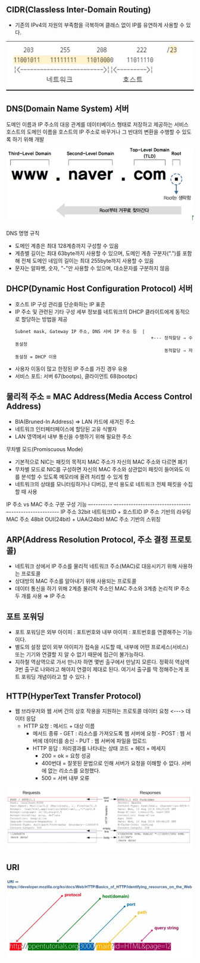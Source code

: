 
## CIDR(Classless Inter-Domain Routing)
 - 기존의 IPv4의 자원의 부족함을 극복하며 클래스 없이 IP를 유연하게 사용할 수 있다. 
      
![1695779929602](image/네트워크기본/1695779929602.png)

## DNS(Domain Name System) 서버
도메인 이름과 IP 주소의 대응 관계를 데이터베이스 형태로 저장하고 제공하는 서비스 
호스트의 도메인 이름을 호스트의 IP 주소로 바꾸거나 그 반대의 변환을 수행할 수 있도록 하기 위해 개발

![1695779955090](image/네트워크기본/1695779955090.png)

DNS 명명 규칙
- 도메인 계층은 최대 128계층까지 구성할 수 있음
- 계층별 길이는 최대 63byte까지 사용할 수 있으며, 도메인 계층 구분자(".")를 포함해 전체 도메인 네임의 길이는 최대 255byte까지 사용할 수 있음
- 문자는 알파벳, 숫자, "-"만 사용할 수 있으며, 대소문자를 구분하지 않음

## DHCP(Dynamic Host Configuration Protocol) 서버
  - 호스트 IP 구성 관리를 단순화하는 IP 표준
   - IP 주소 및 관련된 기타 구성 세부 정보를 네트워크의 DHCP 클라이트에게 동적으로 할당하는 방법을 제공
       ~~~~~~~~~~~~~~~~~~~~                               ~~~~~~~~~~~~~ 
       Subnet mask, Gateway IP 주소, DNS 서버 IP 주소 등  |
                                                          +--- 정적할당 ⇒ 수동설정
                                                               동적할당 ⇒ 자동설정 = DHCP 이용 
   - 사용자 이동이 많고 한정된 IP 주소를 가진 경우 유용 
   - 서비스 포트: 서버 67(bootps), 클라이언트 68(bootpc)

## 물리적 주소 = MAC Address(Media Access Control Address)
- BIA(Bruned-In Address) ⇒ LAN 카드에 새겨진 주소
- 네트워크 인터페터페이스에 할당된 고유 식별자
- LAN 영역에서 내부 통신을 수행하기 위해 필요한 주소 

무차별 모드(Promiscuous Mode)
- 기본적으로 NIC는 패킷의 목적지 MAC 주소가 자신의 MAC 주소와 다르면 폐기
- 무차별 모드로 NIC를 구성하면 자신의 MAC 주소와 상관없이 패킷이 들어와도 이를 분석할 수 있도록 메모리에 올려 처리할 수 있게 함
- 네트워크의 상태를 모니터링하거나 디버깅, 분석 용도로 네트워크 전체 패킷을 수집할 때 사용

IP 주소 vs MAC 주소
	구분		구성					기능
	–---------	–-------------------------------	–---------------------
	IP 주소		32bit	네트워크ID + 호스트ID		IP 주소 기반의 라우팅
	MAC 주소	48bit	OUI(24bit) + UAA(24bit)	MAC 주소 기반의 스위칭


## ARP(Address Resolution Protocol, 주소 결정 프로토콜)
- 네트워크 상에서 IP 주소를 물리적 네트워크 주소(MAC)로 대응시키기 위해 사용하는 프로토콜
- 상대방의 MAC 주소를 알아내기 위해 사용되는 프로토콜
- 데이터 통신을 하기 위해 2계층 물리적 주소인 MAC 주소와 3계층 논리적 IP 주소 두 개를 사용
  ⇒ IP 주소

## 포트 포워딩 
- 포트 포워딩은 외부 아이피 : 포트번호와 내부 아이피 : 포트번호를 연결해주는 기능이다.
- 별도의 설정 없이 외부 아이피가 접속을 시도할 때, 내부에 어떤 프로세스(서비스) 또는 기기와 연결할 지 알 수 없기 때문에 접근이 불가능하다.
- 지하철 역삼역으로 가서 만나자 하면 몇번 출구에서 만날지 모른다. 정확히 역삼역 3번 출구로 나와라고 해야지 연결이 제대로 된다. 여기서 출구를 딱 정해주는게 포트 포워딩 개념이라고 할 수 있다.ㅏ


## HTTP(HyperText Transfer Protocol)
- 웹 브라우저와 웹 서버 간의 상호 작용을 지원하는 프로토콜
	데이터 요청 <---> 데이터 응답
 	- HTTP 요청 : 메서드 + 대상 이름
  		- 메서드 종류
    			- GET : 리소스를 가져오도록 웹 서버에 요청
      			- POST : 웹 서버에 데이터를 송신
      			- PUT : 웹 서버에 파일을 업로드
         - HTTP 응답 : 처리결과를 나타내는 상태 코드 + 헤더 + 메세지
           	- 200 = ok = 요청 성공
           	- 400번대 = 잘못된 문법으로 인해 서버가 요청을 이해할 수 없다. 서버에 없는 리소스를 요청했다.
           	- 500 = 서버 내부 오류 
		

![1695779994666](image/네트워크기본/1695779994666.png)

## URI

![1695780017653](image/네트워크기본/1695780017653.png)

